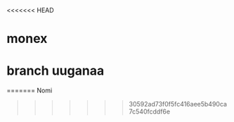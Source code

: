 <<<<<<< HEAD
# monex
# branch uuganaa
=======
Nomi
>>>>>>> 30592ad73f0f5fc416aee5b490ca7c540fcddf6e
